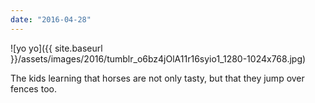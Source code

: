 ```yaml
---
date: "2016-04-28"
---
```


![yo yo]({{ site.baseurl }}/assets/images/2016/tumblr_o6bz4jOlA11r16syio1_1280-1024x768.jpg)

The kids learning that horses are not only tasty, but that they jump over fences too.
